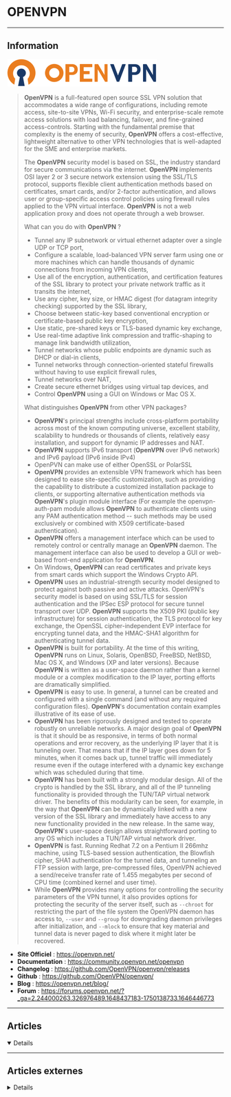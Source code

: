 # OPENVPN
----

## <i class="fa-solid fa-hashtag"></i> Information

![Logo](../../_media/apps/openvpn/openvpn_logo.svg ':size=250 :no-zoom')


> <i class="fa-solid fa-quote-left"></i> **OpenVPN** is a full-featured open source SSL VPN solution that accommodates a wide range of configurations, including remote access, site-to-site VPNs, Wi-Fi security, and enterprise-scale remote access solutions with load balancing, failover, and fine-grained access-controls. Starting with the fundamental premise that complexity is the enemy of security, **OpenVPN** offers a cost-effective, lightweight alternative to other VPN technologies that is well-adapted for the SME and enterprise markets.
>
> The **OpenVPN** security model is based on SSL, the industry standard for secure communications via the internet. **OpenVPN** implements OSI layer 2 or 3 secure network extension using the SSL/TLS protocol, supports flexible client authentication methods based on certificates, smart cards, and/or 2-factor authentication, and allows user or group-specific access control policies using firewall rules applied to the VPN virtual interface. **OpenVPN** is not a web application proxy and does not operate through a web browser.
>
> What can you do with **OpenVPN** ?
>
> - Tunnel any IP subnetwork or virtual ethernet adapter over a single UDP or TCP port,
> - Configure a scalable, load-balanced VPN server farm using one or more machines which can handle thousands of dynamic connections from incoming VPN clients,
> - Use all of the encryption, authentication, and certification features of the SSL library to protect your private network traffic as it transits the internet,
> - Use any cipher, key size, or HMAC digest (for datagram integrity checking) supported by the SSL library,
> - Choose between static-key based conventional encryption or certificate-based public key encryption,
> - Use static, pre-shared keys or TLS-based dynamic key exchange,
> - Use real-time adaptive link compression and traffic-shaping to manage link bandwidth utilization,
> - Tunnel networks whose public endpoints are dynamic such as DHCP or dial-in clients,
> - Tunnel networks through connection-oriented stateful firewalls without having to use explicit firewall rules,
> - Tunnel networks over NAT,
> - Create secure ethernet bridges using virtual tap devices, and
> - Control **OpenVPN** using a GUI on Windows or Mac OS X.
>
> What distinguishes **OpenVPN** from other VPN packages?
>
> - **OpenVPN**'s principal strengths include cross-platform portability across most of the known computing universe, excellent stability, scalability to hundreds or thousands of clients, relatively easy installation, and support for dynamic IP addresses and NAT.
> - **OpenVPN** supports IPv6 transport (**OpenVPN** over IPv6 network) and IPv6 payload (IPv6 inside IPv4)
> - OpenPVN can make use of either OpenSSL or PolarSSL
> - **OpenVPN** provides an extensible VPN framework which has been designed to ease site-specific customization, such as providing the capability to distribute a customized installation package to clients, or supporting alternative authentication methods via **OpenVPN**'s plugin module interface (For example the openvpn-auth-pam module allows **OpenVPN** to authenticate clients using any PAM authentication method -- such methods may be used exclusively or combined with X509 certificate-based authentication).
> - **OpenVPN** offers a management interface which can be used to remotely control or centrally manage an **OpenVPN** daemon. The management interface can also be used to develop a GUI or web-based front-end application for **OpenVPN**.
> - On Windows, **OpenVPN** can read certificates and private keys from smart cards which support the Windows Crypto API.
> - **OpenVPN** uses an industrial-strength security model designed to protect against both passive and active attacks. OpenVPN's security model is based on using SSL/TLS for session authentication and the IPSec ESP protocol for secure tunnel transport over UDP. **OpenVPN** supports the X509 PKI (public key infrastructure) for session authentication, the TLS protocol for key exchange, the OpenSSL cipher-independent EVP interface for encrypting tunnel data, and the HMAC-SHA1 algorithm for authenticating tunnel data.
> - **OpenVPN** is built for portability. At the time of this writing, **OpenVPN** runs on Linux, Solaris, OpenBSD, FreeBSD, NetBSD, Mac OS X, and Windows (XP and later versions). Because **OpenVPN** is written as a user-space daemon rather than a kernel module or a complex modification to the IP layer, porting efforts are dramatically simplified.
> - **OpenVPN** is easy to use. In general, a tunnel can be created and configured with a single command (and without any required configuration files). **OpenVPN**'s documentation contain examples illustrative of its ease of use.
> - **OpenVPN** has been rigorously designed and tested to operate robustly on unreliable networks. A major design goal of **OpenVPN** is that it should be as responsive, in terms of both normal operations and error recovery, as the underlying IP layer that it is tunneling over. That means that if the IP layer goes down for 5 minutes, when it comes back up, tunnel traffic will immediately resume even if the outage interfered with a dynamic key exchange which was scheduled during that time.
> - **OpenVPN** has been built with a strongly modular design. All of the crypto is handled by the SSL library, and all of the IP tunneling functionality is provided through the TUN/TAP virtual network driver. The benefits of this modularity can be seen, for example, in the way that **OpenVPN** can be dynamically linked with a new version of the SSL library and immediately have access to any new functionality provided in the new release. In the same way, **OpenVPN**'s user-space design allows straightforward porting to any OS which includes a TUN/TAP virtual network driver.
> - **OpenVPN** is fast. Running Redhat 7.2 on a Pentium II 266mhz machine, using TLS-based session authentication, the Blowfish cipher, SHA1 authentication for the tunnel data, and tunneling an FTP session with large, pre-compressed files, OpenVPN achieved a send/receive transfer rate of 1.455 megabytes per second of CPU time (combined kernel and user time).
> - While **OpenVPN** provides many options for controlling the security parameters of the VPN tunnel, it also provides options for protecting the security of the server itself, such as `--chroot` for restricting the part of the file system the OpenVPN daemon has access to, `--user` and `--group` for downgrading daemon privileges after initialization, and `--mlock` to ensure that key material and tunnel data is never paged to disk where it might later be recovered. <i class="fa-solid fa-quote-left fa-rotate-180"></i>


- <i class="fa-solid fa-globe"></i> **Site Officiel** : https://openvpn.net/
- <i class="fa-solid fa-book"></i> **Documentation** : https://community.openvpn.net/openvpn
- <i class="fa-solid fa-file-circle-question"></i> **Changelog** : https://github.com/OpenVPN/openvpn/releases
- <i class="fa-brands fa-github"></i> **Github** : https://github.com/OpenVPN/openvpn/
- <i class="fab fa-blogger-b"></i> **Blog** : https://openvpn.net/blog/
- <i class="fas fa-comments"></i> **Forum** : https://forums.openvpn.net/?_ga=2.244000263.326976489.1648437183-1750138733.1646446773

---

## <i class="fa-regular fa-newspaper"></i> Articles

<details open>

</details>

---

## <i class="fa-solid fa-glasses"></i> Articles externes

<details>

- [Build a Real VPN with OpenVPN](https://www.linux.com/learn/intro-to-linux/2017/3/build-real-vpn-openvpn)
- [CentOS 7.0 Set Up OpenVPN Server In 5 Minutes](https://www.cyberciti.biz/faq/centos-7-0-set-up-openvpn-server-in-5-minutes/)
- [CentOS 8 Set Up OpenVPN Server In 5 Minutes](https://www.cyberciti.biz/faq/centos-8-set-up-openvpn-server-in-5-minutes/)
- [CentOS 8 Set Up OpenVPN Server In 5 Minutes](https://www.cyberciti.biz/faq/centos-8-set-up-openvpn-server-in-5-minutes/)
- [Comment mettre en place et configurer un serveur OpenVPN sur CentOS 8](https://www.digitalocean.com/community/tutorials/how-to-set-up-and-configure-an-openvpn-server-on-centos-8-fr)
- [Comment mettre en place et configurer un serveur OpenVPN sur Ubuntu 20.04](https://www.digitalocean.com/community/tutorials/how-to-set-up-and-configure-an-openvpn-server-on-ubuntu-20-04-fr)
- [How To Install and Configure an OpenVPN Server on Debian 9 In 5 Minutes](https://www.cyberciti.biz/faq/how-to-install-and-configure-an-openvpn-server-on-debian-9-in-5-minutes/)
- [How to Install and Configure OpenVPN Server in CentOS 8/7](https://www.tecmint.com/install-openvpn-in-centos/)
- [How to install and configure OpenVPN Server on Debian 10](https://www.howtoforge.com/how-to-install-and-configure-openvpn-server-on-debian-10/)
- [How to Install OpenVPN on CentOS 7](https://www.rosehosting.com/blog/how-to-install-openvpn-on-centos-7/)
- [How to Install OpenVPN Server and Client with Easy-RSA 3 on CentOS 7](https://www.howtoforge.com/tutorial/how-to-install-openvpn-server-and-client-with-easy-rsa-3-on-centos-7/)
- [How to Install OpenVPN Server and Client with Easy-RSA 3 on CentOS 8](https://www.howtoforge.com/tutorial/how-to-install-openvpn-server-and-client-with-easy-rsa-3-on-centos-8/)
- [How To Set Up an OpenVPN Server on CentOS 7](https://linuxize.com/post/how-to-set-up-an-openvpn-server-on-centos-7/)
- [How To Set Up an OpenVPN Server on Debian 10](https://www.digitalocean.com/community/tutorials/how-to-set-up-an-openvpn-server-on-debian-10)
- [How To Set Up an OpenVPN Server on Debian 9](https://www.digitalocean.com/community/tutorials/how-to-set-up-an-openvpn-server-on-debian-9)
- [How To Set Up an OpenVPN Server on Ubuntu 18.04](https://linuxize.com/post/how-to-set-up-an-openvpn-server-on-ubuntu-18-04/)
- [How To Set Up an OpenVPN Server on Ubuntu 18.04](https://www.digitalocean.com/community/tutorials/how-to-set-up-an-openvpn-server-on-ubuntu-18-04)
- [How To Set Up and Configure an OpenVPN Server on CentOS 8](https://www.digitalocean.com/community/tutorials/how-to-set-up-and-configure-an-openvpn-server-on-centos-8)
- [How To Set Up and Configure an OpenVPN Server on Ubuntu 20.04](https://www.digitalocean.com/community/tutorials/how-to-set-up-and-configure-an-openvpn-server-on-ubuntu-20-04)
- [Howto OpenVPN](https://wiki.evolix.org/HowtoOpenVPN)
- [Installation et configuration hautement sécurisée de OpenVPN](https://blog.mirabellette.eu/index.php?article36/installation-et-configuration-hautement-securisee-openvpn)
- [OpenVPN IPv6 and IPv4 configuration](https://4sysops.com/archives/openvpn-ipv6-minimal-configuration/)
- [Qu’est-ce qu’OpenVPN ?](https://www.it-connect.fr/quest-ce-quopenvpn/)

</details>